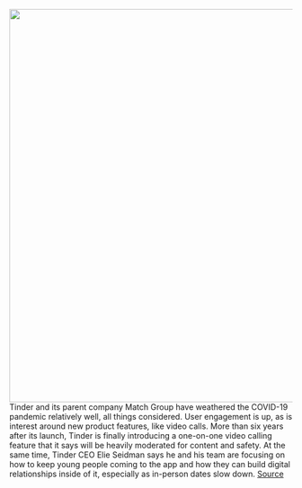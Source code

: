 <img src='https://cdn.vox-cdn.com/thumbor/XS7vLlP7c-ZQ2FJwiu3W0o7RXc8=/0x0:2040x1360/1200x675/filters:focal(857x517:1183x843)/cdn.vox-cdn.com/uploads/chorus_image/image/66911554/VRG_ILLO_4058_001.0.jpg' width='700px' /><br/>
Tinder and its parent company Match Group have weathered the COVID-19 pandemic relatively well, all things considered. User engagement is up, as is interest around new product features, like video calls. More than six years after its launch, Tinder is finally introducing a one-on-one video calling feature that it says will be heavily moderated for content and safety. At the same time, Tinder CEO Elie Seidman says he and his team are focusing on how to keep young people coming to the app and how they can build digital relationships inside of it, especially as in-person dates slow down.
<a href='https://www.theverge.com/21284420/tinder-ceo-elie-seidman-interview-dating-pandemic'> Source <a/>